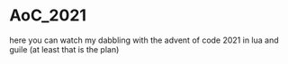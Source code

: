 # AoC_2021

here you can watch my dabbling with the advent of code 2021 in lua and guile (at least that is the plan)

